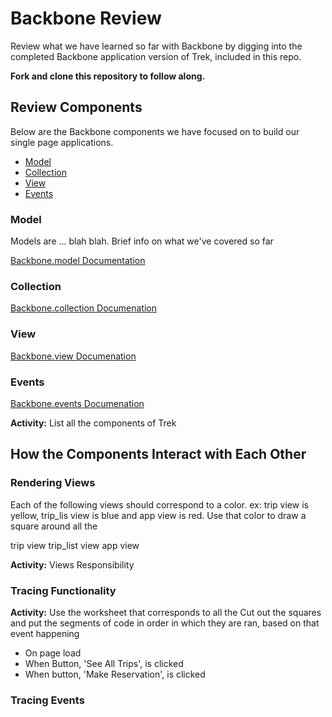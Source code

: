 # Backbone Review

Review what we have learned so far with Backbone by digging into the completed Backbone application version of Trek, included in this repo. 

**Fork and clone this repository to follow along.** 

## Review Components
Below are the Backbone components we have focused on to build our single page applications. 

- [Model](#models)
- [Collection](#collections)
- [View](#views)
- [Events](#events)

### Model
Models are ... blah blah. Brief info on what we've covered so far

[Backbone.model Documentation](http://backbonejs.org/#Model)

### Collection

[Backbone.collection Documenation](http://backbonejs.org/#Collection)

### View

[Backbone.view Documenation](http://backbonejs.org/#View)

### Events

[Backbone.events Documenation](http://backbonejs.org/#Events)

**Activity:** List all the components of Trek

## How the Components Interact with Each Other

### Rendering Views
Each of the following views should correspond to a color. ex: trip view is yellow, trip_lis view is blue and app view is red. Use that color to draw a square around all the 


trip view 
trip_list view
app view

**Activity:** Views Responsibility

### Tracing Functionality

**Activity:** 
Use the worksheet that corresponds to all the 
Cut out the squares and put the segments of code in order in which they are ran, based on that event happening

- On page load
- When Button, 'See All Trips', is clicked
- When button, 'Make Reservation', is clicked

### Tracing Events
